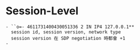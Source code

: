 # Session-Level
	- ``o=- 4611731400430051336 2 IN IP4 127.0.0.1**
	  session id, session version, network type
	  session version 在 SDP negotiation 時都會 +1
	-